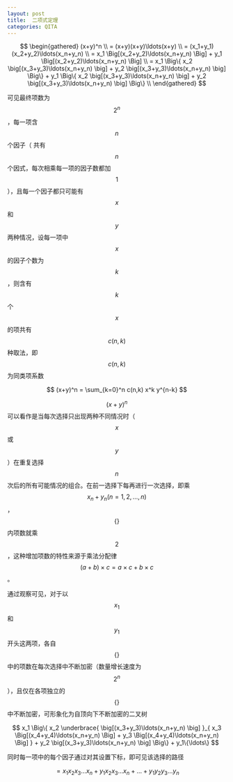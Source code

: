 ```yaml
---
layout: post
title:  二项式定理
categories: QITA
---
```


$$
\begin{gathered}
   (x+y)^n \\
   = (x+y)(x+y)\ldots(x+y) \\
   = (x_1+y_1)(x_2+y_2)\ldots(x_n+y_n) \\
   = x_1 \Big[(x_2+y_2)\ldots(x_n+y_n) \Big] + y_1 \Big[(x_2+y_2)\ldots(x_n+y_n) \Big] \\
   = x_1 \Big\{ x_2 \big[(x_3+y_3)\ldots(x_n+y_n) \big] + y_2 \big[(x_3+y_3)\ldots(x_n+y_n) \big] \Big\} + y_1 \Big\{ x_2 \big[(x_3+y_3)\ldots(x_n+y_n) \big] + y_2 \big[(x_3+y_3)\ldots(x_n+y_n) \big] \Big\} \\
\end{gathered}
$$

可见最终项数为 $$2^n$$，每一项含 $$n$$ 个因子（ 共有 $$n$$ 个因式，每次相乘每一项的因子数都加 $$1$$ ），且每一个因子都只可能有 $$x$$ 和 $$y$$ 两种情况，设每一项中 $$x$$ 的因子个数为 $$k$$，则含有 $$k$$ 个 $$x$$ 的项共有 $$c(n,k)$$ 种取法，即 $$c(n,k)$$ 为同类项系数

$$ (x+y)^n = \sum_{k=0}^n c(n,k) x^k y^{n-k} $$

$$ (x+y)^n $$ 可以看作是当每次选择只出现两种不同情况时（ $$ x $$ 或 $$ y $$ ）在重复选择 $$n$$ 次后的所有可能情况的组合。在前一选择下每再进行一次选择，即乘 $$ x_n+y_n (n=1,2,\ldots,n) $$，$$\{ \}$$ 内项数就乘 $$ 2 $$，这种增加项数的特性来源于乘法分配律 $$ (a+b)×c=a×c+b×c $$。

通过观察可见，对于以 $$x_1$$ 和 $$y_1$$ 开头这两项，各自 $$\{ \}$$ 中的项数在每次选择中不断加密（数量增长速度为 $$2^n$$），且仅在各项独立的 $$\{ \}$$ 中不断加密，可形象化为自顶向下不断加密的二叉树

$$ x_1 \Big\{ x_2 \underbrace{ \big[(x_3+y_3)\ldots(x_n+y_n) \big] }_{ x_3 \Big[(x_4+y_4)\ldots(x_n+y_n) \Big] + y_3 \Big[(x_4+y_4)\ldots(x_n+y_n) \Big] } + y_2 \big[(x_3+y_3)\ldots(x_n+y_n) \big] \Big\} + y_1\{\ldots\} $$

同时每一项中的每个因子通过对其设置下标，即可见该选择的路径

$$ = x_1x_2x_3 \ldots x_n + y_1x_2x_3 \ldots x_n + \ldots + y_1y_2y_3 \ldots y_n $$